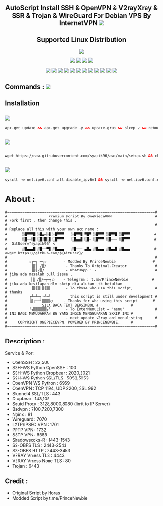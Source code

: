 <h2 align="center">AutoScript Install SSH & OpenVPN & V2rayXray & SSR & Trojan & WireGuard For Debian VPS By InternetVPN <img src="https://img.shields.io/badge/Version-2.0.4-blue.svg"></h2>


<h2 align="center"> Supported Linux Distribution</h2>
<p align="center"><img src="https://d33wubrfki0l68.cloudfront.net/5911c43be3b1da526ed609e9c55783d9d0f6b066/9858b/assets/img/debian-ubuntu-hover.png"></p> 
<p align="center"><img src="https://img.shields.io/static/v1?style=for-the-badge&logo=debian&label=Debian%209&message=Stretch&color=red"> <img src="https://img.shields.io/static/v1?style=for-the-badge&logo=debian&label=Debian%2010&message=Buster&color=red"> <img src="https://img.shields.io/static/v1?style=for-the-badge&logo=ubuntu&label=Ubuntu%2018&message=18.04 LTS&color=red"> <img src="https://img.shields.io/static/v1?style=for-the-badge&logo=ubuntu&label=Ubuntu%2020&message=20.04 LTS&color=red"></p>

<p align="center"><img src="https://img.shields.io/badge/Service-OpenSSH-success.svg">  <img src="https://img.shields.io/badge/Service-Dropbear-success.svg">  <img src="https://img.shields.io/badge/Service-BadVPN-success.svg">  <img src="https://img.shields.io/badge/Service-Stunnel-success.svg">  <img src="https://img.shields.io/badge/Service-OpenVPN-success.svg">  <img src="https://img.shields.io/badge/Service-Squid3-success.svg">  <img   src="https://img.shields.io/badge/Service-Webmin-success.svg">  <img src="https://img.shields.io/badge/Service-Privoxy-green.svg">   <img
src="https://img.shields.io/badge/Service-V2ray-success.svg">  <img src= "https://img.shields.io/badge/Service-SSR-success.svg">  <img src="https://img.shields.io/badge/Service-Trojan-success.svg">  <img src="https://img.shields.io/badge/Service-WireGuard-success.svg">

## Commands : <img src="https://img.shields.io/static/v1?style=for-the-badge&logo=powershell&label=Shell&message=Bash%20Script&color=lightgray">


## Installation 

##   <img src="https://img.shields.io/badge/Service-Update%20Dulu-green"> 
  ```html
apt-get update && apt-get upgrade -y && update-grub && sleep 2 && reboot
  ```
##  <img src="https://img.shields.io/badge/Install Semua-VPN%20Batch-green">
  
  ```html

wget https://raw.githubusercontent.com/syapik96/aws/main/setup.sh && chmod +x setup.sh && ./setup.sh
  ```
##    <img src="https://img.shields.io/badge/Install%20Hanya-SSH%2FSSH%20SSL(Stunnel)%20SSH--WS%20Python%20BadVPN--UDPGW-green">
	 
   ```html
sysctl -w net.ipv6.conf.all.disable_ipv6=1 && sysctl -w net.ipv6.conf.default.disable_ipv6=1 && apt install -y bzip2 gzip coreutils screen curl && wget https://raw.githubusercontent.com/syapik96/aws/main/install/sshonly.sh && chmod +x sshonly.sh && sed -i -e 's/\r$//' sshonly.sh && screen -S sshonly ./sshonly.sh
  ```
 
# About :
	#====================================================================#        
	#                   Premium Script By OnePieceVPN                    #       # Fork first , then change this .
	#                                                                    #       # Replace all this with your own acc name :
	#       ░█▀▀▀█ ░█▄─░█ ░█▀▀▀ 　 ░█▀▀█ ▀█▀ ░█▀▀▀ ░█▀▀█ ░█▀▀▀           #     
	#       ░█──░█ ░█░█░█ ░█▀▀▀ 　 ░█▄▄█ ░█─ ░█▀▀▀ ░█─── ░█▀▀▀           #                    >  GitUser="syapik96" <
	#       ░█▄▄▄█ ░█──▀█ ░█▄▄▄ 　 ░█─── ▄█▄ ░█▄▄▄ ░█▄▄█ ░█▄▄▄           #              #wget https://github.com/${GitUser}/
	#                                                                    #      
	#          ☆┌─┐ ─┐☆        - Modded By PrinceNewbie                 #    
	#           │▒│ /▒/         - Thanks To Original.Creator             #    
	#           │▒│/▒/          - Whatsapp : -                           #       # jika ada masalah pull issue , 
	#         　│▒ /▒/─┬─┐◯    - Telegram : t.me/PrinceNewbie           #       # jika ada kesilapan dlm skrip dia alukan utk betulkan
	#           │▒│▒|▒│▒│       - To those who use this script,          #       # thanks 
	#          ┌┴─┴─┐-┘─┘         this script is still under development #
	#          │▒┌──┘▒▒▒│◯     - Thanks for who using this script       #       #                SILA BACA TEXT BERSIMBOL #               #
	#          └┐▒▒▒▒▒▒┌┘       - To EnterMenuList = 'menu'              #       # INI BAGI MEMUDAHKAN BG YANG INGIN MENGGUNAKAN SKRIP INI #
	#                           - next update v2ray and menulisting      #       #     COPYRIGHT ONEPIECEVPN, POWERED BY PRINCENEWBIE.     #
	#====================================================================#
	
## Description :

  Service & Port

- OpenSSH                  : 22,500
- SSH-WS Python OpenSSH    : 100
- SSH-WS Python Dropbear   : 2020,2021
- SSH-WS Python SSL/TLS    : 5052,5053
- OpenVPN-WS Python        : 6969
- OpenVPN                  : TCP 1194, UDP 2200, SSL 992
- Stunnel4 SSL/TLS         : 443
- Dropbear                 : 143,109
- Squid Proxy              : 3128,8000,8080 (limit to IP Server)
- Badvpn                   : 7100,7200,7300
- Nginx                    : 81
- Wireguard                : 7070
- L2TP/IPSEC VPN           : 1701
- PPTP VPN                 : 1732
- SSTP VPN                 : 5555
- Shadowsocks-R            : 1443-1543
- SS-OBFS TLS              : 2443-2543
- SS-OBFS HTTP             : 3443-3453
- V2RAY Vmess TLS          : 4443
- V2RAY Vmess None TLS     : 80
- Trojan                   : 6443

  
  

## Credit :
  
*   Original Script by  Horas
*   Modded Script by    t.me/PrinceNewbie
